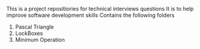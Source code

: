 This is a project repositiories for technical interviews questions
It is to help improve software development skills
Contains the following folders
1. Pascal Triangle
2. LockBoxes
3. Minimum Operation